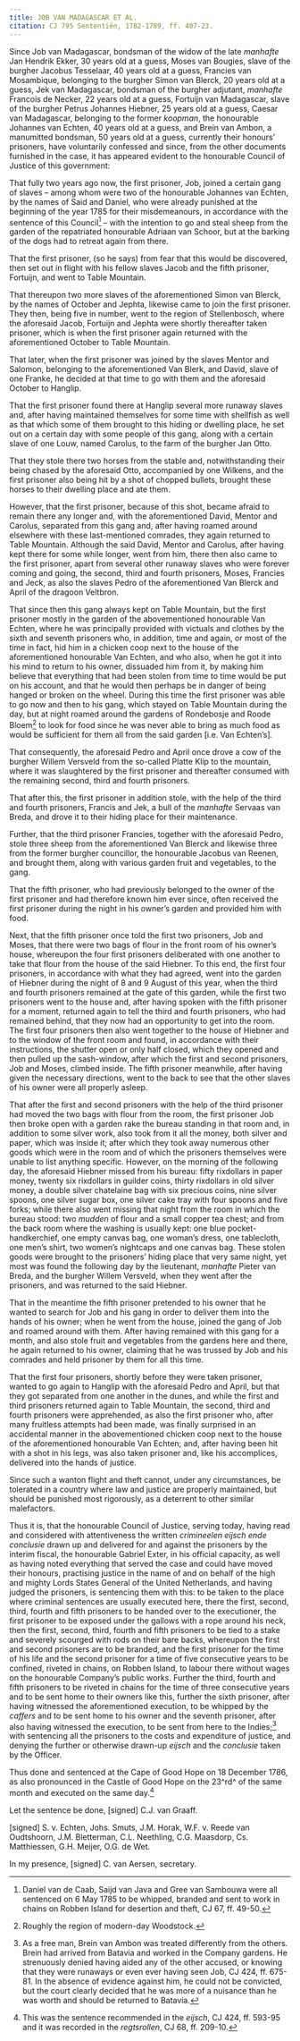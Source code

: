 ```yaml
---
title: JOB VAN MADAGASCAR ET AL.
citation: CJ 795 Sententiën, 1782-1789, ff. 407-23.
---
```


Since Job van Madagascar, bondsman of the widow of the late *manhafte* Jan Hendrik Ekker, 30 years old at a guess, Moses van Bougies, slave of the burgher Jacobus Tesselaar, 40 years old at a guess, Francies van Mosambique, belonging to the burgher Simon van Blerck, 20 years old at a guess, Jek van Madagascar, bondsman of the burgher adjutant, *manhafte* Francois de Necker, 22 years old at a guess, Fortuijn van Madagascar, slave of the burgher Petrus Johannes Hiebner, 25 years old at a guess, Caesar van Madagascar, belonging to the former *koopman*, the honourable Johannes van Echten, 40 years old at a guess, and Brein van Ambon, a manumitted bondsman, 50 years old at a guess, currently their honours’ prisoners, have voluntarily confessed and since, from the other documents furnished in the case, it has appeared evident to the honourable Council of Justice of this government:

That fully two years ago now, the first prisoner, Job, joined a certain gang of slaves – among whom were two of the honourable Johannes van Echten, by the names of Said and Daniel, who were already punished at the beginning of the year 1785 for their misdemeanours, in accordance with the sentence of this Council[^1] – with the intention to go and steal sheep from the garden of the repatriated honourable Adriaan van Schoor, but at the barking of the dogs had to retreat again from there.

That the first prisoner, (so he says) from fear that this would be discovered, then set out in flight with his fellow slaves Jacob and the fifth prisoner, Fortuijn, and went to Table Mountain.

That thereupon two more slaves of the aforementioned Simon van Blerck, by the names of October and Jephta, likewise came to join the first prisoner. They then, being five in number, went to the region of Stellenbosch, where the aforesaid Jacob, Fortuijn and Jephta were shortly thereafter taken prisoner, which is when the first prisoner again returned with the aforementioned October to Table Mountain.

That later, when the first prisoner was joined by the slaves Mentor and Salomon, belonging to the aforementioned Van Blerk, and David, slave of one Franke, he decided at that time to go with them and the aforesaid October to Hanglip.

That the first prisoner found there at Hanglip several more runaway slaves and, after having maintained themselves for some time with shellfish as well as that which some of them brought to this hiding or dwelling place, he set out on a certain day with some people of this gang, along with a certain slave of one Louw, named Carolus, to the farm of the burgher Jan Otto.

That they stole there two horses from the stable and, notwithstanding their being chased by the aforesaid Otto, accompanied by one Wilkens, and the first prisoner also being hit by a shot of chopped bullets, brought these horses to their dwelling place and ate them.

However, that the first prisoner, because of this shot, became afraid to remain there any longer and, with the aforementioned David, Mentor and Carolus, separated from this gang and, after having roamed around elsewhere with these last-mentioned comrades, they again returned to Table Mountain. Although the said David, Mentor and Carolus, after having kept there for some while longer, went from him, there then also came to the first prisoner, apart from several other runaway slaves who were forever coming and going, the second, third and fourth prisoners, Moses, Francies and Jeck, as also the slaves Pedro of the aforementioned Van Blerck and April of the dragoon Veltbron.

That since then this gang always kept on Table Mountain, but the first prisoner mostly in the garden of the abovementioned honourable Van Echten, where he was principally provided with victuals and clothes by the sixth and seventh prisoners who, in addition, time and again, or most of the time in fact, hid him in a chicken coop next to the house of the aforementioned honourable Van Echten, and who also, when he got it into his mind to return to his owner, dissuaded him from it, by making him believe that everything that had been stolen from time to time would be put on his account, and that he would then perhaps be in danger of being hanged or broken on the wheel. During this time the first prisoner was able to go now and then to his gang, which stayed on Table Mountain during the day, but at night roamed around the gardens of Rondebosje and Roode Bloem[^2] to look for food since he was never able to bring as much food as would be sufficient for them all from the said garden \[i.e. Van Echten’s\].

That consequently, the aforesaid Pedro and April once drove a cow of the burgher Willem Versveld from the so-called Platte Klip to the mountain, where it was slaughtered by the first prisoner and thereafter consumed with the remaining second, third and fourth prisoners.

That after this, the first prisoner in addition stole, with the help of the third and fourth prisoners, Francis and Jek, a bull of the *manhafte* Servaas van Breda, and drove it to their hiding place for their maintenance.

Further, that the third prisoner Francies, together with the aforesaid Pedro, stole three sheep from the aforementioned Van Blerck and likewise three from the former burgher councillor, the honourable Jacobus van Reenen, and brought them, along with various garden fruit and vegetables, to the gang.

That the fifth prisoner, who had previously belonged to the owner of the first prisoner and had therefore known him ever since, often received the first prisoner during the night in his owner’s garden and provided him with food.

Next, that the fifth prisoner once told the first two prisoners, Job and Moses, that there were two bags of flour in the front room of his owner’s house, whereupon the four first prisoners deliberated with one another to take that flour from the house of the said Hiebner. To this end, the first four prisoners, in accordance with what they had agreed, went into the garden of Hiebner during the night of 8 and 9 August of this year, when the third and fourth prisoners remained at the gate of this garden, while the first two prisoners went to the house and, after having spoken with the fifth prisoner for a moment, returned again to tell the third and fourth prisoners, who had remained behind, that they now had an opportunity to get into the room. The first four prisoners then also went together to the house of Hiebner and to the window of the front room and found, in accordance with their instructions, the shutter open or only half closed, which they opened and then pulled up the sash-window, after which the first and second prisoners, Job and Moses, climbed inside. The fifth prisoner meanwhile, after having given the necessary directions, went to the back to see that the other slaves of his owner were all properly asleep.

That after the first and second prisoners with the help of the third prisoner had moved the two bags with flour from the room, the first prisoner Job then broke open with a garden rake the bureau standing in that room and, in addition to some silver work, also took from it all the money, both silver and paper, which was inside it; after which they took away numerous other goods which were in the room and of which the prisoners themselves were unable to list anything specific. However, on the morning of the following day, the aforesaid Hiebner missed from his bureau: fifty rixdollars in paper money, twenty six rixdollars in guilder coins, thirty rixdollars in old silver money, a double silver chatelaine bag with six precious coins, nine silver spoons, one silver sugar box, one silver cake tray with four spoons and five forks; while there also went missing that night from the room in which the bureau stood: two *mudden* of flour and a small copper tea chest; and from the back room where the washing is usually kept: one blue pocket-handkerchief, one empty canvas bag, one woman’s dress, one tablecloth, one men’s shirt, two women’s nightcaps and one canvas bag. These stolen goods were brought to the prisoners’ hiding place that very same night, yet most was found the following day by the lieutenant, *manhafte* Pieter van Breda, and the burgher Willem Versveld, when they went after the prisoners, and was returned to the said Hiebner.

That in the meantime the fifth prisoner pretended to his owner that he wanted to search for Job and his gang in order to deliver them into the hands of his owner; when he went from the house, joined the gang of Job and roamed around with them. After having remained with this gang for a month, and also stole fruit and vegetables from the gardens here and there, he again returned to his owner, claiming that he was trussed by Job and his comrades and held prisoner by them for all this time.

That the first four prisoners, shortly before they were taken prisoner, wanted to go again to Hanglip with the aforesaid Pedro and April, but that they got separated from one another in the dunes, and while the first and third prisoners returned again to Table Mountain, the second, third and fourth prisoners were apprehended, as also the first prisoner who, after many fruitless attempts had been made, was finally surprised in an accidental manner in the abovementioned chicken coop next to the house of the aforementioned honourable Van Echten; and, after having been hit with a shot in his legs, was also taken prisoner and, like his accomplices, delivered into the hands of justice.

Since such a wanton flight and theft cannot, under any circumstances, be tolerated in a country where law and justice are properly maintained, but should be punished most rigorously, as a deterrent to other similar malefactors.

Thus it is, that the honourable Council of Justice, serving today, having read and considered with attentiveness the written *crimineelen eijsch ende conclusie* drawn up and delivered for and against the prisoners by the interim fiscal, the honourable Gabriel Exter, in his official capacity, as well as having noted everything that served the case and could have moved their honours, practising justice in the name of and on behalf of the high and mighty Lords States General of the United Netherlands, and having judged the prisoners, is sentencing them with this: to be taken to the place where criminal sentences are usually executed here, there the first, second, third, fourth and fifth prisoners to be handed over to the executioner, the first prisoner to be exposed under the gallows with a rope around his neck, then the first, second, third, fourth and fifth prisoners to be tied to a stake and severely scourged with rods on their bare backs, whereupon the first and second prisoners are to be branded, and the first prisoner for the time of his life and the second prisoner for a time of five consecutive years to be confined, riveted in chains, on Robben Island, to labour there without wages on the honourable Company’s public works. Further the third, fourth and fifth prisoners to be riveted in chains for the time of three consecutive years and to be sent home to their owners like this, further the sixth prisoner, after having witnessed the aforementioned execution, to be whipped by the *caffers* and to be sent home to his owner and the seventh prisoner, after also having witnessed the execution, to be sent from here to the Indies;[^3] with sentencing all the prisoners to the costs and expenditure of justice, and denying the further or otherwise drawn-up *eijsch* and the *conclusie* taken by the Officer.

Thus done and sentenced at the Cape of Good Hope on 18 December 1786, as also pronounced in the Castle of Good Hope on the 23^rd^ of the same month and executed on the same day.[^4]

Let the sentence be done, \[signed\] C.J. van Graaff.

\[signed\] S. v. Echten, Johs. Smuts, J.M. Horak, W.F. v. Reede van Oudtshoorn, J.M. Bletterman, C.L. Neethling, C.G. Maasdorp, Cs. Matthiessen, G.H. Meijer, O.G. de Wet.

In my presence, \[signed\] C. van Aersen, secretary.

[^1]: Daniel van de Caab, Saijd van Java and Gree van Sambouwa were all sentenced on 6 May 1785 to be whipped, branded and sent to work in chains on Robben Island for desertion and theft, CJ 67, ff. 49-50.

[^2]: Roughly the region of modern-day Woodstock.

[^3]: As a free man, Brein van Ambon was treated differently from the others. Brein had arrived from Batavia and worked in the Company gardens. He strenuously denied having aided any of the other accused, or knowing that they were runaways or even ever having seen Job, CJ 424, ff. 675-81. In the absence of evidence against him, he could not be convicted, but the court clearly decided that he was more of a nuisance than he was worth and should be returned to Batavia.

[^4]: This was the sentence recommended in the *eijsch*, CJ 424, ff. 593-95 and it was recorded in the *regtsrollen*, CJ 68, ff. 209-10.
